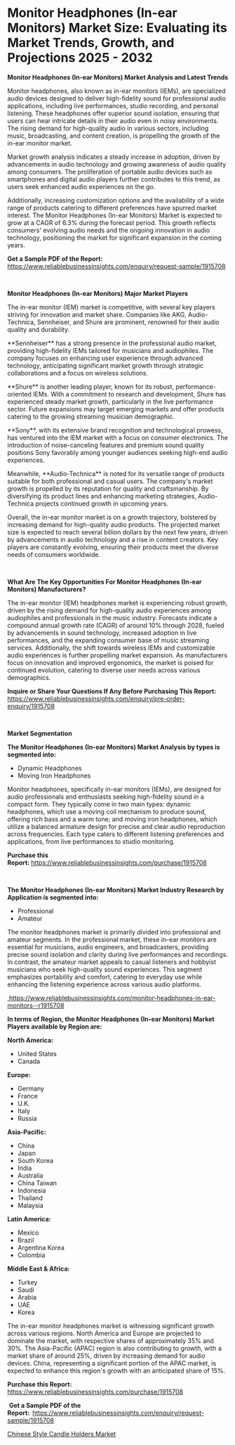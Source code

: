 <p><h1>Monitor Headphones (In-ear Monitors) Market Size: Evaluating its Market Trends, Growth, and Projections 2025 - 2032</h1></p><p><strong>Monitor Headphones (In-ear Monitors) Market Analysis and Latest Trends</strong></p>
<p><p>Monitor headphones, also known as in-ear monitors (IEMs), are specialized audio devices designed to deliver high-fidelity sound for professional audio applications, including live performances, studio recording, and personal listening. These headphones offer superior sound isolation, ensuring that users can hear intricate details in their audio even in noisy environments. The rising demand for high-quality audio in various sectors, including music, broadcasting, and content creation, is propelling the growth of the in-ear monitor market.</p><p>Market growth analysis indicates a steady increase in adoption, driven by advancements in audio technology and growing awareness of audio quality among consumers. The proliferation of portable audio devices such as smartphones and digital audio players further contributes to this trend, as users seek enhanced audio experiences on the go. </p><p>Additionally, increasing customization options and the availability of a wide range of products catering to different preferences have spurred market interest. The Monitor Headphones (In-ear Monitors) Market is expected to grow at a CAGR of 6.3% during the forecast period. This growth reflects consumers' evolving audio needs and the ongoing innovation in audio technology, positioning the market for significant expansion in the coming years.</p></p>
<p><strong>Get a Sample PDF of the Report:&nbsp;</strong> <a href="https://www.reliablebusinessinsights.com/enquiry/request-sample/1915708?utm_campaign=2099&utm_medium=2&utm_source=Github&utm_content=ia&utm_term=10022025&utm_id=monitor-headphones-in-ear-monitors">https://www.reliablebusinessinsights.com/enquiry/request-sample/1915708</a></p>
<p>&nbsp;</p>
<p><strong>Monitor Headphones (In-ear Monitors) Major Market Players</strong></p>
<p><p>The in-ear monitor (IEM) market is competitive, with several key players striving for innovation and market share. Companies like AKG, Audio-Technica, Sennheiser, and Shure are prominent, renowned for their audio quality and durability. </p><p>**Sennheiser** has a strong presence in the professional audio market, providing high-fidelity IEMs tailored for musicians and audiophiles. The company focuses on enhancing user experience through advanced technology, anticipating significant market growth through strategic collaborations and a focus on wireless solutions. </p><p>**Shure** is another leading player, known for its robust, performance-oriented IEMs. With a commitment to research and development, Shure has experienced steady market growth, particularly in the live performance sector. Future expansions may target emerging markets and offer products catering to the growing streaming musician demographic.</p><p>**Sony**, with its extensive brand recognition and technological prowess, has ventured into the IEM market with a focus on consumer electronics. The introduction of noise-canceling features and premium sound quality positions Sony favorably among younger audiences seeking high-end audio experiences.</p><p>Meanwhile, **Audio-Technica** is noted for its versatile range of products suitable for both professional and casual users. The company's market growth is propelled by its reputation for quality and craftsmanship. By diversifying its product lines and enhancing marketing strategies, Audio-Technica projects continued growth in upcoming years.</p><p>Overall, the in-ear monitor market is on a growth trajectory, bolstered by increasing demand for high-quality audio products. The projected market size is expected to reach several billion dollars by the next few years, driven by advancements in audio technology and a rise in content creators. Key players are constantly evolving, ensuring their products meet the diverse needs of consumers worldwide.</p></p>
<p>&nbsp;</p>
<p><strong>What Are The Key Opportunities For Monitor Headphones (In-ear Monitors) Manufacturers?</strong></p>
<p><p>The in-ear monitor (IEM) headphones market is experiencing robust growth, driven by the rising demand for high-quality audio experiences among audiophiles and professionals in the music industry. Forecasts indicate a compound annual growth rate (CAGR) of around 10% through 2028, fueled by advancements in sound technology, increased adoption in live performances, and the expanding consumer base of music streaming services. Additionally, the shift towards wireless IEMs and customizable audio experiences is further propelling market expansion. As manufacturers focus on innovation and improved ergonomics, the market is poised for continued evolution, catering to diverse user needs across various demographics.</p></p>
<p><strong>Inquire or Share Your Questions If Any Before Purchasing This Report:</strong> <a href="https://www.reliablebusinessinsights.com/enquiry/pre-order-enquiry/1915708?utm_campaign=2099&utm_medium=2&utm_source=Github&utm_content=ia&utm_term=10022025&utm_id=monitor-headphones-in-ear-monitors">https://www.reliablebusinessinsights.com/enquiry/pre-order-enquiry/1915708</a></p>
<p>&nbsp;</p>
<p><strong>Market Segmentation</strong></p>
<p><strong>The Monitor Headphones (In-ear Monitors) Market Analysis by types is segmented into:</strong></p>
<p><ul><li>Dynamic Headphones</li><li>Moving Iron Headphones</li></ul></p>
<p><p>Monitor headphones, specifically in-ear monitors (IEMs), are designed for audio professionals and enthusiasts seeking high-fidelity sound in a compact form. They typically come in two main types: dynamic headphones, which use a moving coil mechanism to produce sound, offering rich bass and a warm tone; and moving iron headphones, which utilize a balanced armature design for precise and clear audio reproduction across frequencies. Each type caters to different listening preferences and applications, from live performances to studio monitoring.</p></p>
<p><strong>Purchase this Report:&nbsp;</strong><a href="https://www.reliablebusinessinsights.com/purchase/1915708?utm_campaign=2099&utm_medium=2&utm_source=Github&utm_content=ia&utm_term=10022025&utm_id=monitor-headphones-in-ear-monitors">https://www.reliablebusinessinsights.com/purchase/1915708</a></p>
<p>&nbsp;</p>
<p><strong>The Monitor Headphones (In-ear Monitors) Market Industry Research by Application is segmented into:</strong></p>
<p><ul><li>Professional</li><li>Amateur</li></ul></p>
<p><p>The monitor headphones market is primarily divided into professional and amateur segments. In the professional market, these in-ear monitors are essential for musicians, audio engineers, and broadcasters, providing precise sound isolation and clarity during live performances and recordings. In contrast, the amateur market appeals to casual listeners and hobbyist musicians who seek high-quality sound experiences. This segment emphasizes portability and comfort, catering to everyday use while enhancing the listening experience across various audio platforms.</p></p>
<p><a href="https://www.reliablebusinessinsights.com/monitor-headphones-in-ear-monitors--r1915708?utm_campaign=2099&utm_medium=2&utm_source=Github&utm_content=ia&utm_term=10022025&utm_id=monitor-headphones-in-ear-monitors">&nbsp;https://www.reliablebusinessinsights.com/monitor-headphones-in-ear-monitors--r1915708</a></p>
<p><strong>In terms of Region, the Monitor Headphones (In-ear Monitors) Market Players available by Region are:</strong></p>
<p>
    <p> <strong> North America: </strong>
        <ul>
            <li>United States</li>
            <li>Canada</li>
        </ul>
        </p> 
    <p> <strong> Europe: </strong>
        <ul>
            <li>Germany</li>
            <li>France</li>
            <li>U.K.</li>
            <li>Italy</li>
            <li>Russia</li>
        </ul>
        </p> 
    <p> <strong> Asia-Pacific: </strong>
        <ul>
            <li>China</li>
            <li>Japan</li>
            <li>South Korea</li>
            <li>India</li>
            <li>Australia</li>
            <li>China Taiwan</li>
            <li>Indonesia</li>
            <li>Thailand</li>
            <li>Malaysia</li>
        </ul>
        </p> 
    <p> <strong> Latin America: </strong>
        <ul>
            <li>Mexico</li>
            <li>Brazil</li>
            <li>Argentina Korea</li>
            <li>Colombia</li>
        </ul>
        </p> 
    <p> <strong> Middle East & Africa: </strong>
        <ul>
            <li>Turkey</li>
            <li>Saudi</li>
            <li>Arabia</li>
            <li>UAE</li>
            <li>Korea</li>
        </ul>
    </p>
    </p>
<p><p>The in-ear monitor headphones market is witnessing significant growth across various regions. North America and Europe are projected to dominate the market, with respective shares of approximately 35% and 30%. The Asia-Pacific (APAC) region is also contributing to growth, with a market share of around 25%, driven by increasing demand for audio devices. China, representing a significant portion of the APAC market, is expected to enhance this region's growth with an anticipated share of 15%.</p></p>
<p><strong>Purchase this Report: </strong><a href="https://www.reliablebusinessinsights.com/purchase/1915708?utm_campaign=2099&utm_medium=2&utm_source=Github&utm_content=ia&utm_term=10022025&utm_id=monitor-headphones-in-ear-monitors">https://www.reliablebusinessinsights.com/purchase/1915708</a></p>
<p>&nbsp;<strong>Get a Sample PDF of the Report:&nbsp;&nbsp;</strong><a href="https://www.reliablebusinessinsights.com/enquiry/request-sample/1915708?utm_campaign=2099&utm_medium=2&utm_source=Github&utm_content=ia&utm_term=10022025&utm_id=monitor-headphones-in-ear-monitors">https://www.reliablebusinessinsights.com/enquiry/request-sample/1915708</a></p>
<p><strong></strong></p>
<p><p><a href="https://github.com/angelajermaine/Market-Research-Report-List-5/blob/main/chinese-style-candle-holders-market.md?utm_campaign=2099&utm_medium=2&utm_source=Github&utm_content=ia&utm_term=10022025&utm_id=monitor-headphones-in-ear-monitors">Chinese Style Candle Holders Market</a></p></p>
